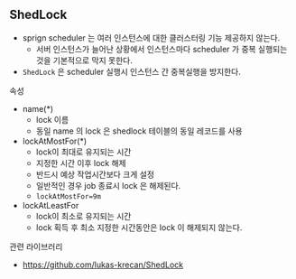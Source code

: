 ## ShedLock

- sprign scheduler 는 여러 인스턴스에 대한 클러스터링 기능 제공하지 않는다.
  - 서버 인스턴스가 늘어난 상황에서 인스턴스마다 scheduler 가 중복 실행되는 것을 기본적으로 막지 못한다.
- `ShedLock` 은 scheduler 실행시 인스턴스 간 중복실행을 방지한다.


속성
- name(*)
  - lock 이름
  - 동일 name 의 lock 은 shedlock 테이블의 동일 레코드를 사용
- lockAtMostFor(*)
  - lock이 최대로 유지되는 시간
  - 지정한 시간 이후 lock 해제
  - 반드시 예상 작업시간보다 크게 설정
  - 일반적인 경우 job 종료시 lock 은 해제된다.
  - `lockAtMostFor=9m`
- lockAtLeastFor
  - lock이 최소로 유지되는 시간
  - lock 획득 후 최소 지정한 시간동안은 lock 이 해제되지 않는다.


관련 라이브러리
- https://github.com/lukas-krecan/ShedLock